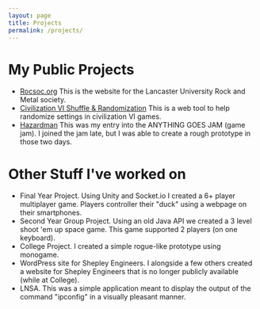 ```yaml
---
layout: page
title: Projects
permalink: /projects/
---
```

# My Public Projects

- [Rocsoc.org](https://rocsoc.org/) This is the website for the Lancaster University Rock and Metal society.
- [Civilization VI Shuffle & Randomization](https://civvisr.moggrat.com/) This is a web tool to help randomize settings in civilization VI games.
- [Hazardman](https://moggrat.itch.io/hazardman)
This was my entry into the ANYTHING GOES JAM (game jam). I joined the jam late, but I was able to create a rough prototype in those two days.


# Other Stuff I've worked on

- Final Year Project. Using Unity and Socket.io I created a 6+ player multiplayer game. Players controller their "duck" using a webpage on their smartphones.
- Second Year Group Project. Using an old Java API we created a 3 level shoot 'em up space game. This game supported 2 players (on one keyboard).
- College Project. I created a simple rogue-like prototype using monogame.
- WordPress site for Shepley Engineers. I alongside a few others created a website for Shepley Engineers that is no longer publicly available (while at College).
- LNSA. This was a simple application meant to display the output of the command "ipconfig" in a visually pleasant manner.
